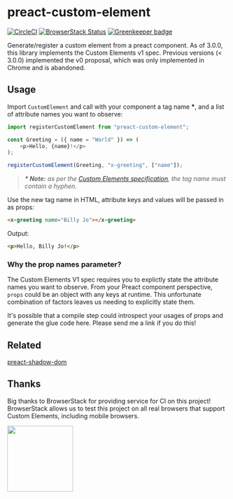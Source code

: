 # preact-custom-element

[![CircleCI](https://circleci.com/gh/bspaulding/preact-custom-element/tree/master.svg?style=shield)](https://circleci.com/gh/bspaulding/preact-custom-element/tree/master)
[![BrowserStack Status](https://www.browserstack.com/automate/badge.svg?badge_key=VHpBSXVTajJPOWl5OURJRlY5VE9yaW9hbmh1ZFBXd1BTY1pId3pHQk02MD0tLUNqd0pMaVVvU3ppWnZuSFA3OExvOHc9PQ==--81bc10ad2712a85711a0999c04adeca09cf61b7b%)](https://www.browserstack.com/automate/public-build/VHpBSXVTajJPOWl5OURJRlY5VE9yaW9hbmh1ZFBXd1BTY1pId3pHQk02MD0tLUNqd0pMaVVvU3ppWnZuSFA3OExvOHc9PQ==--81bc10ad2712a85711a0999c04adeca09cf61b7b%) [![Greenkeeper badge](https://badges.greenkeeper.io/preactjs/preact-custom-element.svg)](https://greenkeeper.io/)

Generate/register a custom element from a preact component. As of 3.0.0, this library implements the Custom Elements v1 spec.
Previous versions (< 3.0.0) implemented the v0 proposal, which was only implemented in Chrome and is abandoned.

## Usage

Import `CustomElement` and call with your component a tag name __\*__, and a list of attribute names you want to observe:

```javascript
import registerCustomElement from "preact-custom-element";

const Greeting = ({ name = "World" }) => (
	<p>Hello, {name}!</p>
);

registerCustomElement(Greeting, "x-greeting", ["name"]);
```

> _**\* Note:** as per the [Custom Elements specification](http://w3c.github.io/webcomponents/spec/custom/#prod-potentialcustomelementname), the tag name must contain a hyphen._

Use the new tag name in HTML, attribute keys and values will be passed in as props:

```html
<x-greeting name="Billy Jo"></x-greeting>
```

Output:

```html
<p>Hello, Billy Jo!</p>
```

### Why the prop names parameter?

The Custom Elements V1 spec requires you to explictly state the attribute names you want to observe. From your Preact component perspective, `props` could be an object with any keys at runtime. This unfortunate combination of factors leaves us needing to explicitly state them.

It's possible that a compile step could introspect your usages of props and generate the glue code here. Please send me a link if you do this!

## Related

[preact-shadow-dom](https://github.com/bspaulding/preact-shadow-dom)

## Thanks

Big thanks to BrowserStack for providing service for CI on this project! BrowserStack allows us to test this project on all real browsers that support Custom Elements, including mobile browsers.

<a href="https://www.browserstack.com" target="_blank" rel="noopener noreferrer"><img src="https://p14.zdusercontent.com/attachment/1015988/9muQl92dJ9ShKIGmIt7iaICUb?token=eyJhbGciOiJkaXIiLCJlbmMiOiJBMTI4Q0JDLUhTMjU2In0..W4aqOGR0iTl_Rh1nskJGRQ.gLdLdkMD8vfZdJ7eqZpU6lmB-yGQv2hCYRJeBQ91WtaJzpYMQQUEWNE0oK3xLjBKYPKWA9D1UlA-beeUwlczRKVF8ZoG8OMDg6K3vVIIFKH3an8QfcH0iFQXhH4m6cmXqoPAcqDXvrpv3DUXIQaxD8bXykKFpBR5gEk6m3VsH8geK4UxzQ3ORYCOv4XD8EPm-Ap0lZwVZaGMHAncCP9dlOVhZjVVDKwBI5cwFOa_jSwtsCbgW3EX901k-nu1w6IlgFvWh8mxMaM4DMtVtCGfnuNspN7qYXJRTgMEVPVIk8o.bKvlbSGn8PntRSHO7sgBSA" height="150"/>
</a>
